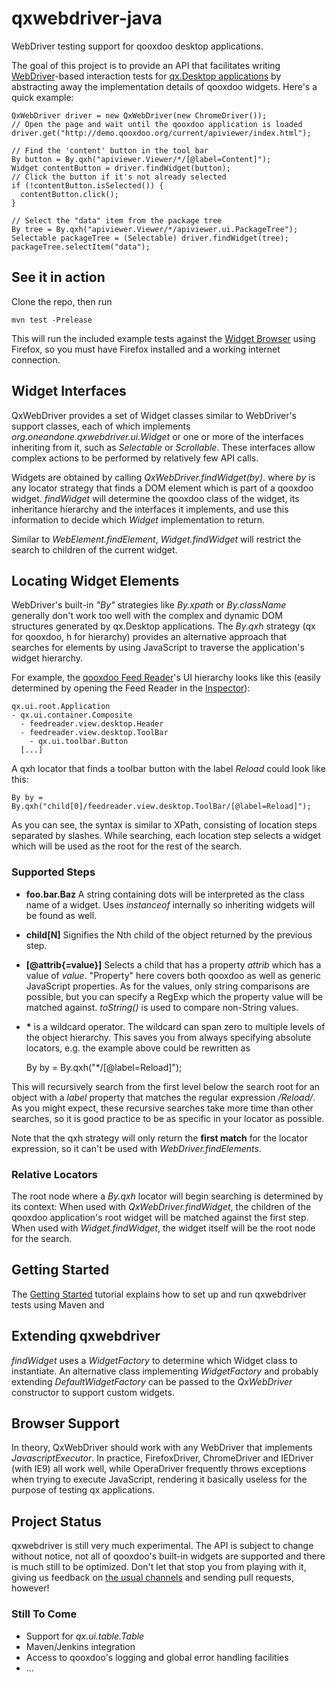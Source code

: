 # qxwebdriver-java

WebDriver testing support for qooxdoo desktop applications.

The goal of this project is to provide an API that facilitates writing [WebDriver](http://seleniumhq.org/docs/03_webdriver.html)-based interaction tests for [qx.Desktop applications](http://manual.qooxdoo.org/current/pages/desktop.html) by abstracting away the implementation details of qooxdoo widgets. Here's a quick example:

    QxWebDriver driver = new QxWebDriver(new ChromeDriver());
    // Open the page and wait until the qooxdoo application is loaded
    driver.get("http://demo.qooxdoo.org/current/apiviewer/index.html");

    // Find the 'content' button in the tool bar
    By button = By.qxh("apiviewer.Viewer/*/[@label=Content]");
    Widget contentButton = driver.findWidget(button);
    // Click the button if it's not already selected
    if (!contentButton.isSelected()) {
      contentButton.click();
    }

    // Select the "data" item from the package tree
    By tree = By.qxh("apiviewer.Viewer/*/apiviewer.ui.PackageTree");
    Selectable packageTree = (Selectable) driver.findWidget(tree);
    packageTree.selectItem("data");

## See it in action

Clone the repo, then run

    mvn test -Prelease

This will run the included example tests against the [Widget Browser](http://demo.qooxdoo.org/current/widgetbrowser/) using Firefox, so you must have Firefox installed and a working internet connection.

## Widget Interfaces

QxWebDriver provides a set of Widget classes similar to WebDriver's support classes, each of which implements _org.oneandone.qxwebdriver.ui.Widget_ or one or more of the interfaces inheriting from it, such as _Selectable_ or _Scrollable_. These interfaces allow complex actions to be performed by relatively few API calls.

Widgets are obtained by calling _QxWebDriver.findWidget(by)_. where _by_ is any locator strategy that finds a DOM element which is part of a qooxdoo widget. _findWidget_ will determine the qooxdoo class of the widget, its inheritance hierarchy and the interfaces it implements, and use this information to decide which _Widget_ implementation to return.

Similar to _WebElement.findElement_, _Widget.findWidget_ will restrict the search to children of the current widget.

## Locating Widget Elements

WebDriver's built-in _"By"_ strategies like _By.xpath_ or _By.className_ generally don't work too well with the complex and dynamic DOM structures generated by qx.Desktop applications. The _By.qxh_ strategy (qx for qooxdoo, h for hierarchy) provides an alternative approach that searches for elements by using JavaScript to traverse the application's widget hierarchy.

For example, the [qooxdoo Feed Reader](http://demo.qooxdoo.org/current/feedreader/)'s UI hierarchy looks like this (easily determined by opening the Feed Reader in the [Inspector](http://demo.qooxdoo.org/current/inspector/)):

    qx.ui.root.Application
    - qx.ui.container.Composite
      - feedreader.view.desktop.Header
      - feedreader.view.desktop.ToolBar
        - qx.ui.toolbar.Button
      [...]

A qxh locator that finds a toolbar button with the label _Reload_ could look like this:

    By by = By.qxh("child[0]/feedreader.view.desktop.ToolBar/[@label=Reload]");

As you can see, the syntax is similar to XPath, consisting of location steps separated by slashes. While searching, each location step selects a widget which will be used as the root for the rest of the search.

### Supported Steps

*   **foo.bar.Baz** A string containing dots will be interpreted as the class name of a widget. Uses _instanceof_ internally so inheriting widgets will be found as well.
*   **child[N]** Signifies the Nth child of the object returned by the previous step.
*   **[@attrib{=value}]** Selects a child that has a property _attrib_ which has a value of _value_. "Property" here covers both qooxdoo as well as generic JavaScript properties. As for the values, only string comparisons are possible, but you can specify a RegExp which the property value will be matched against. _toString()_ is used to compare non-String values.
*  __\*__ is a wildcard operator. The wildcard can span zero to multiple levels of the object hierarchy. This saves you from always specifying absolute locators, e.g. the example above could be rewritten as


    By by = By.qxh("*/[@label=Reload]");

This will recursively search from the first level below the search root for an object with a _label_ property that matches the regular expression _/Reload/_. As you might expect, these recursive searches take more time than other searches, so it is good practice to be as specific in your locator as possible.

Note that the qxh strategy will only return the **first match** for the locator expression, so it can't be used with _WebDriver.findElements_.

### Relative Locators

The root node where a _By.qxh_ locator will begin searching is determined by its context: When used with _QxWebDriver.findWidget_, the children of the qooxdoo application's root widget will be matched against the first step.
When used with _Widget.findWidget_, the widget itself will be the root node for the search.

## Getting Started
The [Getting Started](https://github.com/qooxdoo/qxwebdriver-java/wiki/Getting-Started) tutorial explains how to set up and run qxwebdriver tests using Maven and

## Extending qxwebdriver

_findWidget_ uses a _WidgetFactory_ to determine which Widget class to instantiate. An alternative class implementing _WidgetFactory_ and probably extending _DefaultWidgetFactory_ can be passed to the _QxWebDriver_ constructor to support custom widgets.

## Browser Support

In theory, QxWebDriver should work with any WebDriver that implements _JavascriptExecutor_. In practice, FirefoxDriver, ChromeDriver and IEDriver (with IE9) all work well, while OperaDriver frequently throws exceptions when trying to execute JavaScript, rendering it basically useless for the purpose of testing qx applications.

## Project Status

qxwebdriver is still very much experimental. The API is subject to change without notice, not all of qooxdoo's built-in widgets are supported and there is much still to be optimized. Don't let that stop you from playing with it, giving us feedback on [the usual channels](http://qooxdoo.org/community/) and sending pull requests, however!

### Still To Come

* Support for _qx.ui.table.Table_
* Maven/Jenkins integration
* Access to qooxdoo's logging and global error handling facilities
* ...
